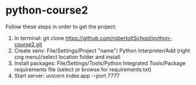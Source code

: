 # python-course2

Follow these steps in order to get the project:
1. In terminal: git clone https://github.com/robertoItSchool/python-course2.git
2. Create venv: File/Settings/Project "name"/ Python Interpreter/Add (right cog menu)/select location folder and install
3. Install packages: File/Settings/Tools/Python Integrated Tools/Package requirements file (select or browse for requirements.txt)
4. Start server: uvicorn index:app --port 7777
